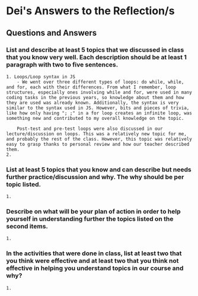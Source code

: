 # Dei's Answers to the Reflection/s

## Questions and Answers

### **List and describe at least 5 topics that we discussed in class that you know very well. Each description should be at least 1 paragraph with two to five sentences.**
    1. Loops/Loop syntax in JS 
        - We went over three different types of loops: do while, while, and for, each with their differences. From what I remember, loop structures, especially ones involving while and for, were used in many coding tasks in the previous years, so knowledge about them and how they are used was already known. Additionally, the syntax is very similar to the syntax used in JS. However, bits and pieces of trivia, like how only having "; ;" in a for loop creates an infinite loop, was something new and contributed to my overall knowledge on the topic. 
        
        Post-test and pre-test loops were also discussed in our lecture/discussion on loops. This was a relatively new topic for me, and probably the rest of the class. However, this topic was relatively easy to grasp thanks to personal review and how our teacher described them. 
    2. 
### **List at least 5 topics that you know and can describe but needs further practice/discussion and why.  The why should be per topic listed.**
    1. 
### **Describe on what will be your plan of action in order to help yourself in understanding further the topics listed on the second items.**
    1. 
### **In the activities that were done in class, list at least two that you think were effective and at least two that you think not effective in helping you understand topics in our course and why?**
    1. 
